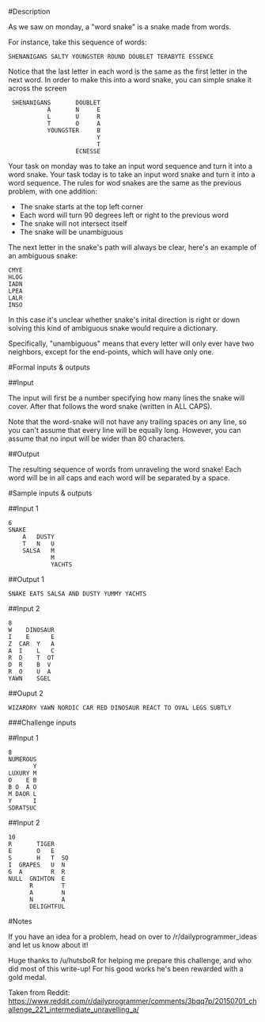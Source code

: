 #Description

As we saw on monday, a "word snake" is a snake made from words.

For instance, take this sequence of words:

`SHENANIGANS SALTY YOUNGSTER ROUND DOUBLET TERABYTE ESSENCE`

Notice that the last letter in each word is the same as the first letter in the next word. In order to make this into a word snake, you can simple snake it across the screen


     SHENANIGANS       DOUBLET
               A       N     E
               L       U     R
               T       O     A
               YOUNGSTER     B
                             Y
                             T
                       ECNESSE

Your task on monday was to take an input word sequence and turn it into a word snake. Your task today is to take an input word snake and turn it into a word sequence. The rules for wod snakes are the same as the previous problem, with one addition:

- The snake starts at the top left corner
- Each word will turn 90 degrees left or right to the previous word
- The snake will not intersect itself
- The snake will be unambiguous

The next letter in the snake's path will always be clear, here's an example of an ambiguous snake:

    CMYE
    HLOG
    IADN
    LPEA
    LALR
    INSO

In this case it's unclear whether snake's inital direction is right or down solving this kind of ambiguous snake would require a dictionary.

Specifically, "unambiguous" means that every letter will only ever have two neighbors, except for the end-points, which will have only one. 

#Formal inputs &amp; outputs

##Input

The input will first be a number specifying how many lines the snake will cover. After that follows the word snake (written in ALL CAPS).

Note that the word-snake will not have any trailing spaces on any line, so you can't assume that every line will be equally long. However, you can assume that no input will be wider than 80 characters. 

##Output

The resulting sequence of words from unraveling the word snake! Each word will be in all caps and each word will be separated by a space.

#Sample inputs &amp; outputs

##Input 1
    
    6
    SNAKE
        A   DUSTY
        T   N   U
        SALSA   M
                M
                YACHTS

##Output 1

    SNAKE EATS SALSA AND DUSTY YUMMY YACHTS

##Input 2

    8
    W    DINOSAUR
    I    E      E
    Z  CAR  Y   A
    A  I    L   C
    R  D    T  OT
    D  R    B  V
    R  O    U  A
    YAWN    SGEL

##Ouput 2

    WIZARDRY YAWN NORDIC CAR RED DINOSAUR REACT TO OVAL LEGS SUBTLY

###Challenge inputs

##Input 1

    8
    NUMEROUS
           Y
    LUXURY M
    O    E B
    B O  A O
    M DAOR L
    Y      I
    SDRATSUC

##Input 2

    10
    R       TIGER
    E       O   E
    S       H   T  SO
    I  GRAPES   U  N
    G  A        R  R
    NULL  GNIHTON  E
          R        T
          A        N
          N        A
          DELIGHTFUL

#Notes

If you have an idea for a problem, head on over to /r/dailyprogrammer_ideas and let us know about it! 

Huge thanks to /u/hutsboR for helping me prepare this challenge, and who did most of this write-up! For his good works he's been rewarded with a gold medal.

Taken from Reddit: https://www.reddit.com/r/dailyprogrammer/comments/3bqq7p/20150701_challenge_221_intermediate_unravelling_a/